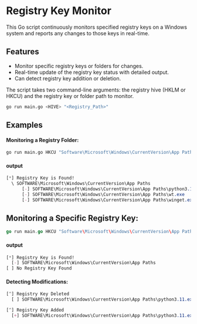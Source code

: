 # Registry Key Monitor

This Go script continuously monitors specified registry keys on a Windows system and reports any changes to those keys in real-time.

## Features

- Monitor specific registry keys or folders for changes.
- Real-time update of the registry key status with detailed output.
- Can detect registry key addition or deletion.

The script takes two command-line arguments: the registry hive (HKLM or HKCU) and the registry key or folder path to monitor. 

```sh
go run main.go <HIVE> "<Registry_Path>"
```

## Examples

#### Monitoring a Registry Folder:
```sh
go run main.go HKCU "Software\Microsoft\Windows\CurrentVersion\App Paths"
```

#### output
```css
[*] Registry Key is Found!
  \ SOFTWARE\Microsoft\Windows\CurrentVersion\App Paths
      [-] SOFTWARE\Microsoft\Windows\CurrentVersion\App Paths\python3.11.exe
      [-] SOFTWARE\Microsoft\Windows\CurrentVersion\App Paths\wt.exe
      [-] SOFTWARE\Microsoft\Windows\CurrentVersion\App Paths\winget.exe
```

## Monitoring a Specific Registry Key:
```go
go run main.go HKCU "Software\Microsoft\Windows\CurrentVersion\App Paths\control.exe"
```

#### output
```css
[*] Registry Key is Found!
  [-] SOFTWARE\Microsoft\Windows\CurrentVersion\App Paths
[ ] No Registry Key Found
```

#### Detecting Modifications:
```css
[^] Registry Key Deleted
  [ ] SOFTWARE\Microsoft\Windows\CurrentVersion\App Paths\python3.11.exe

[^] Registry Key Added
  [+] SOFTWARE\Microsoft\Windows\CurrentVersion\App Paths\python3.11.exe
```
